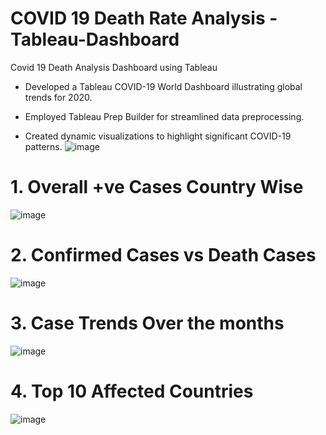 # COVID 19 Death Rate Analysis - Tableau-Dashboard

Covid 19 Death Analysis Dashboard using Tableau

- Developed a Tableau COVID-19 World Dashboard illustrating global trends for 2020.
  
- Employed Tableau Prep Builder for streamlined data preprocessing.
  
- Created dynamic visualizations to highlight significant COVID-19 patterns.
![image](https://github.com/user-attachments/assets/ceb02b22-a2f1-42e8-9ab3-c7f17c383556)

# 1. Overall +ve Cases Country Wise
![image](https://github.com/user-attachments/assets/0ab50d47-5e16-439c-9cd0-34d97702dadf)

# 2. Confirmed Cases vs Death Cases
![image](https://github.com/user-attachments/assets/2a2f4399-1f47-4dea-8387-410480ba5ec8)

# 3. Case Trends Over the months
![image](https://github.com/user-attachments/assets/6323966d-0a71-4369-a867-fa05560ae0e9)

# 4. Top 10 Affected Countries
![image](https://github.com/user-attachments/assets/a6297d36-4e63-4621-a2f5-ebe500c8b6f1)
